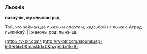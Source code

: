 ### Лыжнік
**назоўнік, мужчынскі род**

Той, хто займаецца лыжным спортам, хадзьбой на лыжах. Атрад лыжнікаў. || жаночы род: лыжніца.

<a rel="author">[http://rv-blr.com/](http://rv-blr.com/slounik.jsp?letterId=0&maskId=0&pageId=1569)</a>
